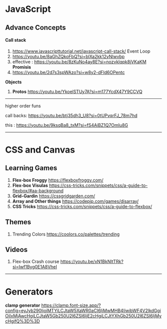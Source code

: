 # JavaScript

## Advance Concepts
#### Call stack
1. https://www.javascripttutorial.net/javascript-call-stack/
Event Loop
2. https://youtu.be/8aGhZQkoFbQ?si=blXa2kk12yNlwvbp
3. effective : https://youtu.be/8zKuNo4ay8E?si=nozvklqpk8jVKaKM
**Promisis**
4. https://youtu.be/2d7s3spWAzo?si=w8y2-dFld6OPentc

**Objects**
1. **Protos** https://youtu.be/YkoelSTUy7A?si=m177YcdX47Y9CCVQ



---
higher order funs

call backs: https://youtu.be/btj35dh3_U8?si=0tUPvqrFJ_78m7hd

this : https://youtu.be/9ksqBa8_txM?si=fS4AiBZ1Q7OmIu8G

---
# CSS and Canvas

## Learning Games

1. **Flex-box Froggy** https://flexboxfroggy.com/
2. **Flex-box Visulas** https://css-tricks.com/snippets/css/a-guide-to-flexbox/#aa-background
3. **Grid-Gardin** https://cssgridgarden.com/
4. **Array and Other things** https://codepip.com/games/disarray/
5. **CSS Tricks** https://css-tricks.com/snippets/css/a-guide-to-flexbox/

## Themes

1. Trending Colors https://coolors.co/palettes/trending

## Videos

1. Flex-box Crash course https://youtu.be/xN1BkNItTRk?si=Iwf1Byg0E1A8VheI

---
# Generators

**clamp generator**  https://clamp.font-size.app/?config=eyJyb290IjoiMTYiLCJtaW5XaWR0aCI6IjMwMHB4IiwibWF4V2lkdGgiOiIxMjAwcHgiLCJtaW5Gb250U2l6ZSI6IjE2cHgiLCJtYXhGb250U2l6ZSI6IjMycHgifQ%3D%3D